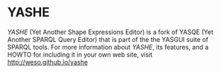 # YASHE

*YASHE* (Yet Another Shape Expressions Editor) is a fork of YASQE (Yet Another SPARQL Query Editor) that is part of the the YASGUI suite of SPARQL tools.  For more information about *YASHE*, its features, and a HOWTO
for including it in your own web site, visit http://weso.github.io/yashe

